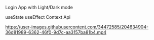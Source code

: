 Login App with Light/Dark mode

useState
useEffect
Context Api


https://user-images.githubusercontent.com/34472585/204634904-36d81989-6362-46f0-9d7c-aa3157ba81b4.mp4


